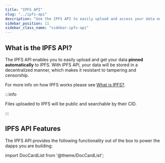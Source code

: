 ```yaml
---
title: "IPFS API"
slug: "../ipfs-api"
description: "Use the IPFS API to easily upload and access your data on the decentralized IPFS platform. Your data will be stored in a secure and resistant manner, making it resistant to tampering and censorship."
sidebar_position: 11
sidebar_class_name: "sidebar-ipfs-api"
---
```


## What is the IPFS API?

The IPFS API enables you to easily upload and get your data **pinned automatically** to IPFS. With IPFS API, your data will be stored in a decentralized manner, which makes it resistant to tampering and censorship.

For more info on how IPFS works please see [What is IPFS?](https://docs.ipfs.tech/concepts/what-is-ipfs/).

:::info

Files uploaded to IPFS will be public and searchable by their CID.

:::

## IPFS API Features

The IPFS API provides the following functionality out of the box to power the dapps you are building:

import DocCardList from '@theme/DocCardList';

<DocCardList />
